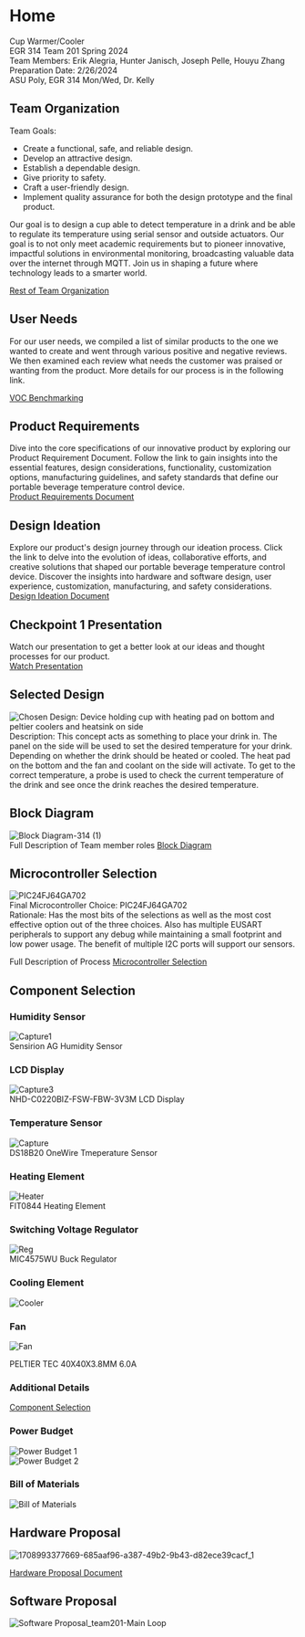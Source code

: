 
# Home

Cup Warmer/Cooler  
EGR 314 Team 201 Spring 2024  
Team Members: Erik Alegria, Hunter Janisch, Joseph Pelle, Houyu Zhang  
Preparation Date: 2/26/2024  
ASU Poly, EGR 314 Mon/Wed, Dr. Kelly  

## Team Organization
Team Goals:
- Create a functional, safe, and reliable design.
- Develop an attractive design.
- Establish a dependable design.
- Give priority to safety.
- Craft a user-friendly design.
- Implement quality assurance for both the design prototype and the final product.

Our goal is to design a cup able to detect temperature in a drink and be able to regulate its temperature using serial sensor and outside actuators. Our goal is to not only meet academic requirements but to pioneer innovative, impactful solutions in environmental monitoring, broadcasting valuable data over the internet through MQTT. Join us in shaping a future where technology leads to a smarter world.

[Rest of Team Organization](/Checkpoint1/TeamOrganization.md)

## User Needs

For our user needs, we compiled a list of similar products to the one we wanted to create and went through various positive and negative reviews. We then examined each review what needs the customer was praised or  wanting from the product. More details for our process is in the following link.  

[VOC Benchmarking](/Checkpoint1/VOC.md)

## Product Requirements
Dive into the core specifications of our innovative product by exploring our Product Requirement Document. Follow the link to gain insights into the essential features, design considerations, functionality, customization options, manufacturing guidelines, and safety standards that define our portable beverage temperature control device.  
[Product Requirements Document](/Checkpoint1/Product-Requirements.md)

## Design Ideation
Explore our product's design journey through our ideation process. Click the link to delve into the evolution of ideas, collaborative efforts, and creative solutions that shaped our portable beverage temperature control device. Discover the insights into hardware and software design, user experience, customization, manufacturing, and safety considerations.  
[Design Ideation Document](/Checkpoint1/Design-Ideation.md)

## Checkpoint 1 Presentation
Watch our presentation to get a better look at our ideas and thought processes for our product.  
[Watch Presentation](https://www.youtube.com/embed/ELKO8Bcwy7k?si=6Dyh1avTQ3MYCgBe)
## Selected Design

![Chosen Design: Device holding cup with heating pad on bottom and peltier coolers and heatsink on side](/Checkpoint2/DesignScreenshot.png)    
Description: This concept acts as something to place your drink in. The panel on the side will be used to set the desired temperature for your drink. Depending on whether the drink should be heated or cooled. The heat pad on the bottom and the fan and coolant on the side will activate. To get to the correct temperature, a probe is used to check the current temperature of the drink and see once the drink reaches the desired temperature.    

## Block Diagram

![Block Diagram-314 (1)](/Checkpoint2/BlockDiagram.png)    
Full Description of Team member roles  [Block Diagram](/Checkpoint2/Block-Diagram.md)
## Microcontroller Selection
![PIC24FJ64GA702](https://github.com/EGR-314-Team-201/EGR-314-Team-201/assets/156974555/5558f557-7318-44fb-9041-7ebc4dd5bd85)    
Final Microcontroller Choice: PIC24FJ64GA702    
Rationale: Has the most bits of the selections as well as the most cost effective option out of the three choices. Also has multiple EUSART peripherals to support any debug while maintaining a small footprint and low power usage. The benefit of multiple I2C ports will support our sensors.  

Full Description of Process
[Microcontroller Selection](/Checkpoint2/Microcontroller-Selection.md)

## Component Selection

### Humidity Sensor
![Capture1](https://github.com/EGR-314-Team-201/EGR-314-Team-201/assets/156974933/676155ce-70c1-4b1a-8d82-1d44bcc1102f)    
Sensirion AG Humidity Sensor

### LCD Display
![Capture3](https://github.com/EGR-314-Team-201/EGR-314-Team-201/assets/156974933/89263135-7588-4af4-bc7b-f91fc1a3d26d)    
NHD-C0220BIZ-FSW-FBW-3V3M LCD Display

### Temperature Sensor
![Capture](https://github.com/EGR-314-Team-201/EGR-314-Team-201/assets/156974933/fa50dd98-fdc1-481f-8c3d-18cd185b0c0a)    
DS18B20 OneWire Tmeperature Sensor

### Heating Element
![Heater](https://github.com/EGR-314-Team-201/EGR-314-Team-201/assets/156974933/4aee586e-7047-4cad-b90e-76cc118e12db)    
FIT0844 Heating Element

### Switching Voltage Regulator
![Reg](https://github.com/EGR-314-Team-201/EGR-314-Team-201/assets/156974933/1b38c35b-3765-4868-93df-429d267c72fb)    
MIC4575WU Buck Regulator

### Cooling Element    
![Cooler](https://github.com/EGR-314-Team-201/EGR-314-Team-201/assets/156974933/1e6cd210-a69a-40d5-a426-fd1ccd611983)

### Fan
![Fan](https://github.com/EGR-314-Team-201/EGR-314-Team-201/assets/156974933/cbf01ae9-2543-4064-9e3a-ed5d23832137)

PELTIER TEC 40X40X3.8MM 6.0A

### Additional Details
[Component Selection](/Checkpoint2/Component-Selection.md)

### Power Budget

![Power Budget 1](/Checkpoint2/Power-Budget_Page_1.png)    
![Power Budget 2](/Checkpoint2/Power-Budget_Page_2.png)    

### Bill of Materials
![Bill of Materials](/Checkpoint2/BillofMaterials.png)
## Hardware Proposal

![1708993377669-685aaf96-a387-49b2-9b43-d82ece39cacf_1](https://github.com/EGR-314-Team-201/EGR-314-Team-201/assets/156974933/23f246a0-71f4-4b4b-8c47-dc12821e881c)

[Hardware Proposal Document](Checkpoint2/Hardware_Prop_A3.pdf)
## Software Proposal

![Software Proposal_team201-Main Loop](https://github.com/EGR-314-Team-201/EGR-314-Team-201/assets/156974933/f19ee060-efd7-4802-85d5-40dc412f816f)


